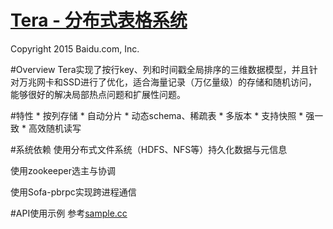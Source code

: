 [Tera - 分布式表格系统](http://github.com/BaiduPS/tera)
====

Copyright 2015 Baidu.com, Inc.

#Overview
    Tera实现了按行key、列和时间戳全局排序的三维数据模型，并且针对万兆网卡和SSD进行了优化，适合海量记录（万亿量级）的存储和随机访问，能够很好的解决局部热点问题和扩展性问题。

#特性
    * 按列存储
    * 自动分片
    * 动态schema、稀疏表
    * 多版本
    * 支持快照
    * 强一致
    * 高效随机读写

#系统依赖
使用分布式文件系统（HDFS、NFS等）持久化数据与元信息

使用zookeeper选主与协调

使用Sofa-pbrpc实现跨进程通信

#API使用示例
参考[sample.cc](https://github.com/bluebore/tera/blob/master/tera/sample/tera_sample.cc)
